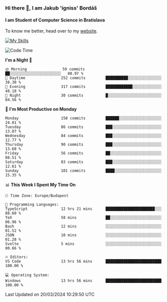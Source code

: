 ### Hi there 👋, I am Jakub 'igniss' Bordáš

#### I am Student of Computer Science in Bratislava
To know me better, head over to my [website](https://bordas.sk).

[![My Skills](https://skillicons.dev/icons?i=js,html,css,figma,svelte,java,kotlin,python,postgresql,typescript,nest,nodejs)](https://bordas.sk)


<!--START_SECTION:waka-->
![Code Time](http://img.shields.io/badge/Code%20Time-1%2C439%20hrs%2024%20mins-blue)

**I'm a Night 🦉** 

```text
🌞 Morning                59 commits          ██░░░░░░░░░░░░░░░░░░░░░░░   08.97 % 
🌆 Daytime                252 commits         ██████████░░░░░░░░░░░░░░░   38.30 % 
🌃 Evening                317 commits         ████████████░░░░░░░░░░░░░   48.18 % 
🌙 Night                  30 commits          █░░░░░░░░░░░░░░░░░░░░░░░░   04.56 % 
```
📅 **I'm Most Productive on Monday** 

```text
Monday                   158 commits         ██████░░░░░░░░░░░░░░░░░░░   24.01 % 
Tuesday                  86 commits          ███░░░░░░░░░░░░░░░░░░░░░░   13.07 % 
Wednesday                84 commits          ███░░░░░░░░░░░░░░░░░░░░░░   12.77 % 
Thursday                 90 commits          ███░░░░░░░░░░░░░░░░░░░░░░   13.68 % 
Friday                   56 commits          ██░░░░░░░░░░░░░░░░░░░░░░░   08.51 % 
Saturday                 83 commits          ███░░░░░░░░░░░░░░░░░░░░░░   12.61 % 
Sunday                   101 commits         ████░░░░░░░░░░░░░░░░░░░░░   15.35 % 
```


📊 **This Week I Spent My Time On** 

```text
🕑︎ Time Zone: Europe/Budapest

💬 Programming Languages: 
TypeScript               12 hrs 21 mins      ██████████████████████░░░   88.60 % 
TeX                      58 mins             ██░░░░░░░░░░░░░░░░░░░░░░░   06.96 % 
Bash                     12 mins             ░░░░░░░░░░░░░░░░░░░░░░░░░   01.52 % 
JSON                     10 mins             ░░░░░░░░░░░░░░░░░░░░░░░░░   01.28 % 
Svelte                   5 mins              ░░░░░░░░░░░░░░░░░░░░░░░░░   00.66 % 

🔥 Editors: 
VS Code                  13 hrs 56 mins      █████████████████████████   100.00 % 

💻 Operating System: 
Windows                  13 hrs 56 mins      █████████████████████████   100.00 % 
```


 Last Updated on 20/03/2024 10:29:50 UTC
<!--END_SECTION:waka-->
